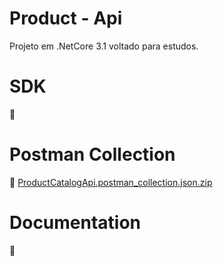 # Product - Api
Projeto em .NetCore 3.1 voltado para estudos.

# SDK 
🚧

# Postman Collection

:construction:
[ProductCatalogApi.postman_collection.json.zip](https://github.com/LuanFreitasRibeiro/Product/files/6796287/ProductCatalogApi.postman_collection.json.zip)


# Documentation
:construction:
